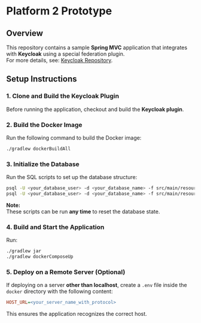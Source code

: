 # Platform 2 Prototype

## Overview
This repository contains a sample **Spring MVC** application that integrates with **Keycloak** using a special federation plugin.  
For more details, see: [Keycloak Repository](https://github.com/kkkppp/keycloak).

## Setup Instructions

### 1. Clone and Build the Keycloak Plugin
Before running the application, checkout and build the **Keycloak plugin**.

### 2. Build the Docker Image
Run the following command to build the Docker image:

```sh
./gradlew dockerBuildAll
```

### 3. Initialize the Database
Run the SQL scripts to set up the database structure:

```sh
psql -U <your_database_user> -d <your_database_name> -f src/main/resources/component.sql
psql -U <your_database_user> -d <your_database_name> -f src/main/resources/table.sql
```

**Note:**  
These scripts can be run **any time** to reset the database state.

### 4. Build and Start the Application
Run:

```sh
./gradlew jar
./gradlew dockerComposeUp
```

### 5. Deploy on a Remote Server (Optional)
If deploying on a server **other than localhost**, create a `.env` file inside the `docker` directory with the following content:

```ini
HOST_URL=<your_server_name_with_protocol>
```

This ensures the application recognizes the correct host.
